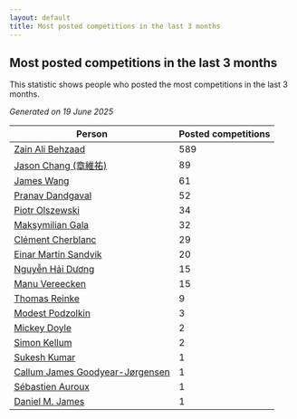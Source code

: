 ```yaml
---
layout: default
title: Most posted competitions in the last 3 months
---
```

## Most posted competitions in the last 3 months
This statistic shows people who posted the most competitions in the last 3 months.

*Generated on 19 June 2025*

| Person | Posted competitions |
| --- | --- |
| [Zain Ali Behzaad](https://www.worldcubeassociation.org/persons/2019BEHZ01) | 589 |
| [Jason Chang (章維祐)](https://www.worldcubeassociation.org/persons/2023CHAN15) | 89 |
| [James Wang](https://www.worldcubeassociation.org/persons/2015WANG87) | 61 |
| [Pranav Dandgaval](https://www.worldcubeassociation.org/persons/2017DAND01) | 52 |
| [Piotr Olszewski](https://www.worldcubeassociation.org/persons/2013OLSZ02) | 34 |
| [Maksymilian Gala](https://www.worldcubeassociation.org/persons/2022GALA01) | 32 |
| [Clément Cherblanc](https://www.worldcubeassociation.org/persons/2014CHER05) | 29 |
| [Einar Martin Sandvik](https://www.worldcubeassociation.org/persons/2018SAND22) | 20 |
| [Nguyễn Hải Dương](https://www.worldcubeassociation.org/persons/2018DUON07) | 15 |
| [Manu Vereecken](https://www.worldcubeassociation.org/persons/2010VERE01) | 15 |
| [Thomas Reinke](https://www.worldcubeassociation.org/persons/2018REIN04) | 9 |
| [Modest Podzolkin](https://www.worldcubeassociation.org/persons/2017PODZ01) | 3 |
| [Mickey Doyle](https://www.worldcubeassociation.org/persons/2021DOYL02) | 2 |
| [Simon Kellum](https://www.worldcubeassociation.org/persons/2016KELL12) | 2 |
| [Sukesh Kumar](https://www.worldcubeassociation.org/persons/2017KUMA30) | 1 |
| [Callum James Goodyear-Jørgensen](https://www.worldcubeassociation.org/persons/2012GOOD02) | 1 |
| [Sébastien Auroux](https://www.worldcubeassociation.org/persons/2008AURO01) | 1 |
| [Daniel M. James](https://www.worldcubeassociation.org/persons/2012JAME04) | 1 |

